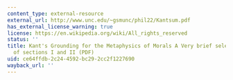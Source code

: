 ```yaml
---
content_type: external-resource
external_url: http://www.unc.edu/~gsmunc/phil22/Kantsum.pdf
has_external_license_warning: true
license: https://en.wikipedia.org/wiki/All_rights_reserved
status: ''
title: Kant's Grounding for the Metaphysics of Morals A Very brief selective summary
  of sections I and II (PDF)
uid: ce64ffdb-2c24-4592-bc29-2cc2f1227690
wayback_url: ''
---
```


